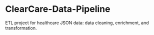 # ClearCare-Data-Pipeline
ETL project for healthcare JSON data: data cleaning, enrichment, and transformation.
